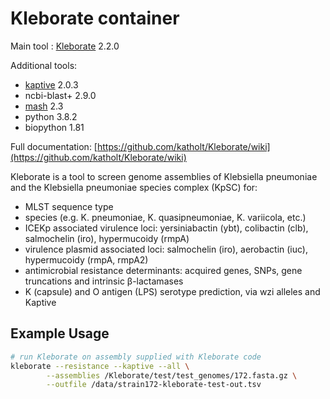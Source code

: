 # Kleborate container

Main tool : [Kleborate](https://github.com/katholt/Kleborate) 2.2.0

Additional tools:

- [kaptive](https://github.com/katholt/Kaptive) 2.0.3
- ncbi-blast+ 2.9.0
- [mash](https://github.com/marbl/Mash) 2.3
- python 3.8.2
- biopython 1.81

Full documentation: [https://github.com/katholt/Kleborate/wiki](https://github.com/katholt/Kleborate/wiki)

Kleborate is a tool to screen genome assemblies of Klebsiella pneumoniae and the Klebsiella pneumoniae species complex (KpSC) for:

- MLST sequence type
- species (e.g. K. pneumoniae, K. quasipneumoniae, K. variicola, etc.)
- ICEKp associated virulence loci: yersiniabactin (ybt), colibactin (clb), salmochelin (iro), hypermucoidy (rmpA)
- virulence plasmid associated loci: salmochelin (iro), aerobactin (iuc), hypermucoidy (rmpA, rmpA2)
- antimicrobial resistance determinants: acquired genes, SNPs, gene truncations and intrinsic β-lactamases
- K (capsule) and O antigen (LPS) serotype prediction, via wzi alleles and Kaptive

## Example Usage

```bash
# run Kleborate on assembly supplied with Kleborate code
kleborate --resistance --kaptive --all \
        --assemblies /Kleborate/test/test_genomes/172.fasta.gz \
        --outfile /data/strain172-kleborate-test-out.tsv
```
